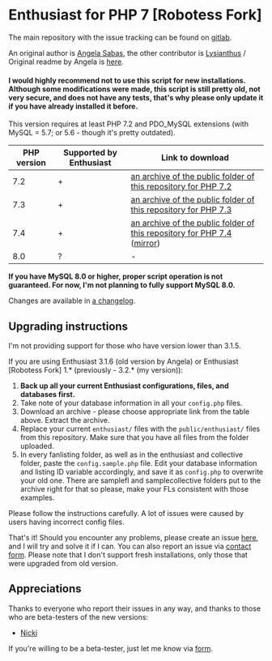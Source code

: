 # Enthusiast for PHP 7 [Robotess Fork]

The main repository with the issue tracking can be found on [gitlab](https://gitlab.com/tfl-php-scripts/enthusiast).

An original author is [Angela Sabas](https://github.com/angelasabas/enthusiast), the other contributor is [Lysianthus](https://github.com/Lysianthus/enthusiast) / Original readme by Angela is [here](https://gitlab.com/tfl-php-scripts/enthusiast/readme.txt).

#### I would highly recommend not to use this script for new installations. Although some modifications were made, this script is still pretty old, not very secure, and does not have any tests, that's why please only update it if you have already installed it before.

This version requires at least PHP 7.2 and PDO_MySQL extensions (with MySQL = 5.7; or 5.6 - though it's pretty outdated).

| PHP version | Supported by Enthusiast | Link to download |
|------------------------------------------|-------------------------|---------------------|
| 7.2 | + |[an archive of the public folder of this repository for PHP 7.2](https://scripts.robotess.net/files/enthusiast/php72-php73-master.zip)|
| 7.3 | + |[an archive of the public folder of this repository for PHP 7.3](https://scripts.robotess.net/files/enthusiast/php72-php73-master.zip)| 
| 7.4 | + |[an archive of the public folder of this repository for PHP 7.4](https://gitlab.com/tfl-php-scripts/enthusiast/-/archive/master/enthusiast-master.zip?path=public) ([mirror](https://scripts.robotess.net/files/enthusiast/php74-master.zip))|
| 8.0 | ? |-|

**If you have MySQL 8.0 or higher, proper script operation is not guaranteed. For now, I'm not planning to fully support MySQL 8.0.** 

Changes are available in [a changelog](https://gitlab.com/tfl-php-scripts/enthusiast/-/blob/master/CHANGELOG.md).

## Upgrading instructions

I'm not providing support for those who have version lower than 3.1.5.

If you are using Enthusiast 3.1.6 (old version by Angela) or Enthusiast [Robotess Fork] 1.* (previously - 3.2.* (my version)):

1. **Back up all your current Enthusiast configurations, files, and databases first.**
2. Take note of your database information in all your `config.php` files.
3. Download an archive - please choose appropriate link from the table above. Extract the archive.
4. Replace your current `enthusiast/` files with the `public/enthusiast/` files from this repository. Make sure that you have all files from the folder uploaded.
5. In every fanlisting folder, as well as in the enthusiast and collective folder, paste the `config.sample.php` file. Edit your database information and listing ID variable accordingly, and save it as `config.php` to overwrite your old one. There are samplefl and samplecollective folders put to the archive right for that so please, make your FLs consistent with those examples. 

Please follow the instructions carefully. A lot of issues were caused by users having incorrect config files.

That's it! Should you encounter any problems, please create an issue [here](https://gitlab.com/tfl-php-scripts/enthusiast/-/issues), and I will try and solve it if I can. You can also report an issue via [contact form](http://contact.robotess.net?box=scripts&subject=Issue+with+Enthusiast). Please note that I don't support fresh installations, only those that were upgraded from old version.

## Appreciations
Thanks to everyone who report their issues in any way, and thanks to those who are beta-testers of the new versions:
* [Nicki](https://fanlistings.nickifaulk.com/)
 
If you're willing to be a beta-tester, just let me know via [form](http://contact.robotess.net?box=scripts&subject=Beta-Testing+of+Enthusiast).